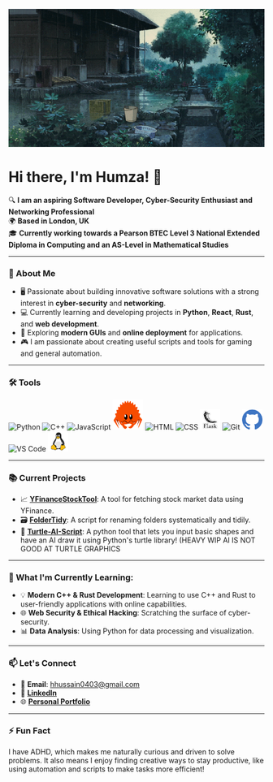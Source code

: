 ![Header Image](header.gif)
# Hi there, I'm Humza! 👋

🔍 **I am an aspiring Software Developer, Cyber-Security Enthusiast and Networking Professional**  
🌍 **Based in London, UK**  
🎓 **Currently working towards a Pearson BTEC Level 3 National Extended Diploma in Computing and an AS-Level in Mathematical Studies**

---

### 🚀 About Me
- 🖥️ Passionate about building innovative software solutions with a strong interest in **cyber-security** and **networking**.
- 💻 Currently learning and developing projects in **Python**, **React**, **Rust**, and **web development**.
- 🧩 Exploring **modern GUIs** and **online deployment** for applications.
- 🎮 I am passionate about creating useful scripts and tools for gaming and general automation.

---

### 🛠️ Tools
<p align="left">
  <!-- Programming Languages -->
  <img src="https://cdn.jsdelivr.net/gh/devicons/devicon/icons/python/python-original.svg" alt="Python" width="40" height="40"/>
  <img src="https://cdn.jsdelivr.net/gh/devicons/devicon/icons/cplusplus/cplusplus-original.svg" alt="C++" width="40" height="40"/>
  <img src="https://cdn.jsdelivr.net/gh/devicons/devicon/icons/javascript/javascript-original.svg" alt="JavaScript" width="40" height="40"/>
  <img src="rust.svg" alt="Rust" width="60" height="60"/>
  
  <!-- Web Development -->
  <img src="https://cdn.jsdelivr.net/gh/devicons/devicon/icons/html5/html5-original.svg" alt="HTML" width="40" height="40"/>
  <img src="https://cdn.jsdelivr.net/gh/devicons/devicon/icons/css3/css3-original.svg" alt="CSS" width="40" height="40"/>
  <img src="flask.png" alt="Flask" width="40" height="40"/>
  
  <!-- Version Control -->
  <img src="https://cdn.jsdelivr.net/gh/devicons/devicon/icons/git/git-original.svg" alt="Git" width="40" height="40"/>
  <img src="githublogo.svg" alt="GitHub" width="40" height="40"/>
  
  <!-- VS Code -->
  <img src="https://cdn.jsdelivr.net/gh/devicons/devicon/icons/vscode/vscode-original.svg" alt="VS Code" width="40" height="40"/>

  <!--Linux-->
  <img src="linux.svg" alt="VS Code" width="40" height="40"/>
</p>



---

### 📚 Current Projects
- 📈 [**YFinanceStockTool**](https://github.com/hhussain04/YFinanceStockTool): A tool for fetching stock market data using YFinance.
- 🗃️ [**FolderTidy**](https://github.com/hhussain04/FolderTidy): A script for renaming folders systematically and tidily.
- 🎨 [**Turtle-AI-Script**](https://github.com/hhussain04/Turtle-AI-Script): A python tool that lets you input basic shapes and have an AI draw it using Python's turtle library! (HEAVY WIP AI IS NOT GOOD AT TURTLE GRAPHICS

---

### 🌱 What I'm Currently Learning:
- 💡 **Modern C++ & Rust Development**: Learning to use C++ and Rust to user-friendly applications with online capabilities.
- 🌐 **Web Security & Ethical Hacking**: Scratching the surface of cyber-security.
- 📊 **Data Analysis**: Using Python for data processing and visualization.

---

### 📫 Let's Connect
- 📧 **Email**: [hhussain0403@gmail.com](mailto:hhussain0403@gmail.com)
- 💼 [**LinkedIn**](https://www.linkedin.com/in/humzahussain04/)
- 🌐 [**Personal Portfolio**](https://hhussain04.github.io) 

---

### ⚡ Fun Fact
I have ADHD, which makes me naturally curious and driven to solve problems. It also means I enjoy finding creative ways to stay productive, like using automation and scripts to make tasks more efficient!

